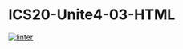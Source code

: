 # ICS20-Unite4-03-HTML
[![linter](https://github.com/Seti-Ngabo45/ICS20-Unite4-03-HTML/workflows/linter/badge.svg)](https://github.com/marketplace/actions/super-linter)      

